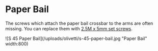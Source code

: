 <!-- TITLE: Studio 45 -->
<!-- SUBTITLE: Maintenance tips for the Olivetti Studio 45 -->

# Paper Bail
The screws which attach the paper bail crossbar to the arms are often missing. You can replace them with [2.5M x 5mm set screws](http://amzn.com/B01F3KW2RU).

![S 45 Paper Bail](/uploads/olivetti/s-45-paper-bail.jpg "Paper Bail" width:800)